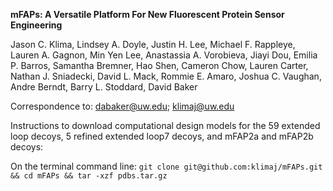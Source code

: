 <b>mFAPs: A Versatile Platform For New Fluorescent Protein Sensor Engineering</b>

Jason C. Klima, Lindsey A. Doyle, Justin H. Lee, Michael F. Rappleye, Lauren A. Gagnon, Min Yen Lee, Anastassia A. Vorobieva, Jiayi Dou, Emilia P. Barros, Samantha Bremner, Hao Shen, Cameron Chow, Lauren Carter, Nathan J. Sniadecki, David L. Mack, Rommie E. Amaro, Joshua C. Vaughan, Andre Berndt, Barry L. Stoddard, David Baker

Correspondence to: dabaker@uw.edu; klimaj@uw.edu

Instructions to download computational design models for the 59 extended loop decoys, 5 refined extended loop7 decoys, and mFAP2a and mFAP2b decoys:

On the terminal command line: `git clone git@github.com:klimaj/mFAPs.git && cd mFAPs && tar -xzf pdbs.tar.gz`
